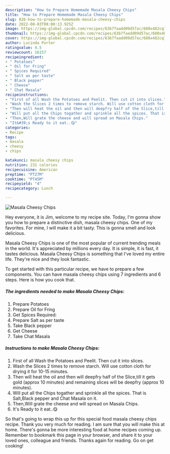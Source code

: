 ```yaml
---
description: "How to Prepare Homemade Masala Cheesy Chips"
title: "How to Prepare Homemade Masala Cheesy Chips"
slug: 826-how-to-prepare-homemade-masala-cheesy-chips
date: 2022-08-03T08:08:13.925Z
image: https://img-global.cpcdn.com/recipes/63b7faadd09d57ac/680x482cq70/masala-cheesy-chips-recipe-main-photo.jpg
thumbnail: https://img-global.cpcdn.com/recipes/63b7faadd09d57ac/680x482cq70/masala-cheesy-chips-recipe-main-photo.jpg
cover: https://img-global.cpcdn.com/recipes/63b7faadd09d57ac/680x482cq70/masala-cheesy-chips-recipe-main-photo.jpg
author: Lucinda Porter
ratingvalue: 4.5
reviewcount: 16157
recipeingredient:
- " Potatoes"
- " Oil for Fring"
- " Spices Required"
- " Salt as per taste"
- " Black pepper"
- " Cheese"
- " Chat Masala"
recipeinstructions:
- "First of all Wash the Potatoes and Peelit. Then cut it into slices."
- "Wash the Slices 2 times to remove starch. Will use cotton cloth for drying it for 10-15 minutes."
- "Then will heat the oil and then will deepfry half of the Slice,till it gets gold (approx 10 minutes) and remaining slices will be deepfry (approx 10 minutes)."
- "Will put all the Chips togather and sprinkle all the spices. That is Salt,Black pepper and Chat Masala on it."
- "Then,Will grate the cheese and will spread on Masala Chips."
- "It&#39;s Ready to it eat..😋"
categories:
- Recipe
tags:
- masala
- cheesy
- chips

katakunci: masala cheesy chips 
nutrition: 231 calories
recipecuisine: American
preptime: "PT27M"
cooktime: "PT45M"
recipeyield: "4"
recipecategory: Lunch

---
```



![Masala Cheesy Chips](https://img-global.cpcdn.com/recipes/63b7faadd09d57ac/680x482cq70/masala-cheesy-chips-recipe-main-photo.jpg)

Hey everyone, it is Jim, welcome to my recipe site. Today, I'm gonna show you how to prepare a distinctive dish, masala cheesy chips. One of my favorites. For mine, I will make it a bit tasty. This is gonna smell and look delicious.

Masala Cheesy Chips is one of the most popular of current trending meals in the world. It's appreciated by millions every day. It is simple, it is fast, it tastes delicious. Masala Cheesy Chips is something that I've loved my entire life. They're nice and they look fantastic.




To get started with this particular recipe, we have to prepare a few components. You can have masala cheesy chips using 7 ingredients and 6 steps. Here is how you cook that.

<!--inarticleads1-->

##### The ingredients needed to make Masala Cheesy Chips:

1. Prepare  Potatoes
1. Prepare  Oil for Fring
1. Get  Spices Required:
1. Prepare  Salt as per taste
1. Take  Black pepper
1. Get  Cheese
1. Take  Chat Masala




<!--inarticleads2-->

##### Instructions to make Masala Cheesy Chips:

1. First of all Wash the Potatoes and Peelit. Then cut it into slices.
1. Wash the Slices 2 times to remove starch. Will use cotton cloth for drying it for 10-15 minutes.
1. Then will heat the oil and then will deepfry half of the Slice,till it gets gold (approx 10 minutes) and remaining slices will be deepfry (approx 10 minutes).
1. Will put all the Chips togather and sprinkle all the spices. That is Salt,Black pepper and Chat Masala on it.
1. Then,Will grate the cheese and will spread on Masala Chips.
1. It&#39;s Ready to it eat..😋




So that's going to wrap this up for this special food masala cheesy chips recipe. Thank you very much for reading. I am sure that you will make this at home. There's gonna be more interesting food at home recipes coming up. Remember to bookmark this page in your browser, and share it to your loved ones, colleague and friends. Thanks again for reading. Go on get cooking!
